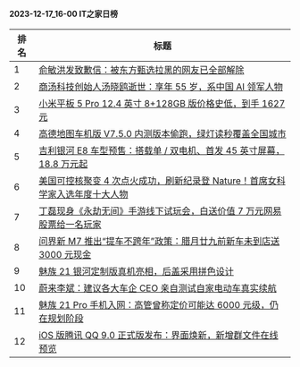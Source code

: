 #### 2023-12-17_16-00  IT之家日榜

| 排名 | 标题|
| --- | ---|
| 1 | [俞敏洪发致歉信：被东方甄选拉黑的网友已全部解除](https://www.ithome.com/0/739/695.htm) |
| 2 | [商汤科技创始人汤晓鸥逝世：享年 55 岁，系中国 AI 领军人物](https://www.ithome.com/0/739/701.htm) |
| 3 | [小米平板 5 Pro 12.4 英寸 8+128GB 版价格史低，到手 1627 元](https://www.ithome.com/0/739/690.htm) |
| 4 | [高德地图车机版 V7.5.0 内测版本偷跑，绿灯读秒覆盖全国城市](https://www.ithome.com/0/739/735.htm) |
| 5 | [吉利银河 E8 车型预售：搭载单 / 双电机、首发 45 英寸屏幕，18.8 万元起](https://www.ithome.com/0/739/731.htm) |
| 6 | [美国可控核聚变 4 次点火成功，刷新纪录登 Nature！首席女科学家入选年度十大人物](https://www.ithome.com/0/739/722.htm) |
| 7 | [丁磊现身《永劫无间》手游线下试玩会，白送价值 7 万元网易股票给一名玩家](https://www.ithome.com/0/739/724.htm) |
| 8 | [问界新 M7 推出“提车不跨年”政策：腊月廿九前新车未到店送 3000 元现金](https://www.ithome.com/0/739/709.htm) |
| 9 | [魅族 21 银河定制版真机亮相，后盖采用拼色设计](https://www.ithome.com/0/739/737.htm) |
| 10 | [蔚来李斌：建议各大车企 CEO 亲自测试自家电动车真实续航](https://www.ithome.com/0/739/756.htm) |
| 11 | [魅族 21 Pro 手机入网：高管曾称定价可能达 6000 元级，仍在规划阶段](https://www.ithome.com/0/739/747.htm) |
| 12 | [iOS 版腾讯 QQ 9.0 正式版发布：界面焕新，新增群文件在线预览](https://www.ithome.com/0/739/763.htm) |
